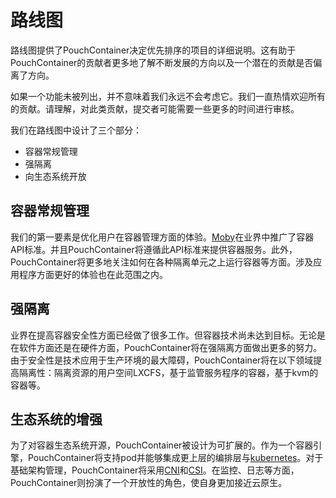 # 路线图

路线图提供了PouchContainer决定优先排序的项目的详细说明。这有助于PouchContainer的贡献者更多地了解不断发展的方向以及一个潜在的贡献是否偏离了方向。

如果一个功能未被列出，并不意味着我们永远不会考虑它。我们一直热情欢迎所有的贡献。请理解，对此类贡献，提交者可能需要一些更多的时间进行审核。

我们在路线图中设计了三个部分：

* 容器常规管理
* 强隔离
* 向生态系统开放


## 容器常规管理

我们的第一要素是优化用户在容器管理方面的体验。[Moby](https://github.com/moby/moby)在业界中推广了容器API标准。并且PouchContainer将遵循此API标准来提供容器服务。此外，PouchContainer将更多地关注如何在各种隔离单元之上运行容器等方面。涉及应用程序方面更好的体验也在此范围之内。

## 强隔离

业界在提高容器安全性方面已经做了很多工作。但容器技术尚未达到目标。无论是在软件方面还是在硬件方面，PouchContainer将在强隔离方面做出更多的努力。由于安全性是技术应用于生产环境的最大障碍，PouchContainer将在以下领域提高隔离性：隔离资源的用户空间LXCFS，基于监管服务程序的容器，基于kvm的容器等。

## 生态系统的增强

为了对容器生态系统开源，PouchContainer被设计为可扩展的。作为一个容器引擎，PouchContainer将支持pod并能够集成更上层的编排层与[kubernetes](https://github.com/kubernetes/kubernetes)。对于基础架构管理，PouchContainer将采用[CNI](https://github.com/containernetworking/cni)和[CSI](https://github.com/container-storage-interface)。在监控、日志等方面，PouchContainer则扮演了一个开放性的角色，使自身更加接近云原生。


